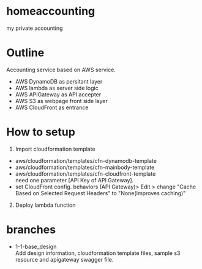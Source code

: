 # homeaccounting
 my private accounting

# Outline
Accounting service based on AWS service.
- AWS DynamoDB as persitant layer
- AWS lambda as server side logic
- AWS APIGateway as API accepter
- AWS S3 as webpage front side layer
- AWS CloudFront as entrance

# How to setup
1. Import cloudformation template
  - aws/cloudformation/templates/cfn-dynamodb-template
  - aws/cloudformation/templates/cfn-mainbody-template
  - aws/cloudformation/templates/cfn-cloudfront-template<br>
    need one parameter [API Key of API Gateway].
  - set CloudFront config. behaviors (API Gateway)> Edit > change "Cache Based on Selected Request Headers" to "None(Improves caching)"

2. Deploy lambda function

# branches
- 1-1-base_design <br>
Add design information, cloudformation template files, sample s3 resource and apigateway swagger file.